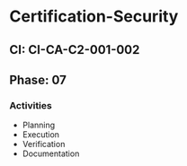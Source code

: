 # Certification-Security

## CI: CI-CA-C2-001-002
## Phase: 07

### Activities
- Planning
- Execution
- Verification
- Documentation
